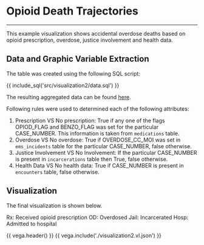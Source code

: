# Opioid Death Trajectories
---------------------------

This example visualization shows accidental overdose deaths based on opioid prescription, overdose, justice involvement and health data.

## Data and Graphic Variable Extraction

The table was created using the following SQL script:

{{ include_sql('src/visualization2/data.sql') }}

The resulting aggregated data can be found [here](../data/visualization2/data.csv).

Following rules were used to determined each of the following attributes:

1. Prescription VS No prescription: True if any one of the flags OPIOD_FLAG and BENZO_FLAG was set for the particular CASE_NUMBER. This information is taken from `medications` table.
2. Overdose VS No overdose: True if OVERDOSE_CC_MOI was set in `ems_incidents` table for the particular CASE_NUMBER, false otherwise.
3. Justice Involvement VS No Involvement: If the particular CASE_NUMBER is present in `incarcerations` table then True, false otherwise.
4. Health Data VS No health data: True if CASE_NUMBER is present in `encounters` table, false otherwise.


## Visualization

The final visualization is shown below.

Rx: Received opioid prescription
OD: Overdosed
Jail: Incarcerated
Hosp: Admitted to hospital

{{ vega.header() }}
{{ vega.include('./visualization2.vl.json') }}
